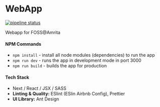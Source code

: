 #  WebApp

[![pipeline status](https://gitlab.com/amfoss/WebApp/badges/master/pipeline.svg)](https://gitlab.com/amfoss/WebApp/-/commits/master)

Webapp for FOSS@Amrita

#### NPM Commands
* ```npm install``` - install all node modules (dependencies) to run the app
* ``npm run dev`` - runs the app in development mode in port 3000
* ```npm run build``` - builds the app for production

#### Tech Stack
* Next / React / JSX / SASS 
* **Linting & Quality:** ESlint (ESlin Airbnb Config), Prettier
* **UI Library:**  Ant Design

